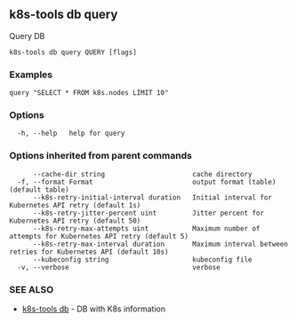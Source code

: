 ## k8s-tools db query

Query DB

```
k8s-tools db query QUERY [flags]
```

### Examples

```
query "SELECT * FROM k8s.nodes LIMIT 10"
```

### Options

```
  -h, --help   help for query
```

### Options inherited from parent commands

```
      --cache-dir string                      cache directory
  -f, --format Format                         output format (table) (default table)
      --k8s-retry-initial-interval duration   Initial interval for Kubernetes API retry (default 1s)
      --k8s-retry-jitter-percent uint         Jitter percent for Kubernetes API retry (default 50)
      --k8s-retry-max-attempts uint           Maximum number of attempts for Kubernetes API retry (default 5)
      --k8s-retry-max-interval duration       Maximum interval between retries for Kubernetes API (default 10s)
      --kubeconfig string                     kubeconfig file
  -v, --verbose                               verbose
```

### SEE ALSO

* [k8s-tools db](k8s-tools_db.md)	 - DB with K8s information


